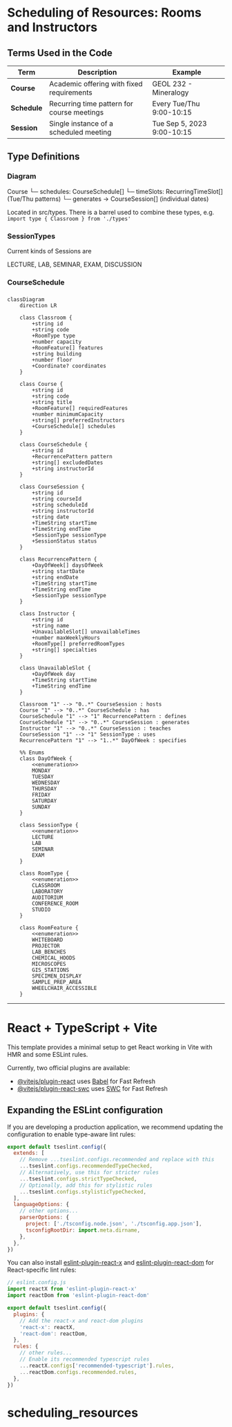 # Scheduling of Resources: Rooms and Instructors

## Terms Used in the Code

| Term | Description | Example |
|---|---|---|
| **Course** | Academic offering with fixed requirements | GEOL 232 - Mineralogy |
| **Schedule** | Recurring time pattern for course meetings | Every Tue/Thu 9:00-10:15 |
| **Session** | Single instance of a scheduled meeting | Tue Sep 5, 2023 9:00-10:15 |

## Type Definitions

### Diagram

Course
└─ schedules: CourseSchedule[]
   └─ timeSlots: RecurringTimeSlot[] (Tue/Thu patterns)
      └─ generates → CourseSession[] (individual dates)

Located in src/types.  There is a barrel used to combine these types, e.g. `import type { Classroom } from './types'`

### SessionTypes

Current kinds of Sessions are

  LECTURE, LAB, SEMINAR, EXAM, DISCUSSION

### CourseSchedule

###
```mermaid
classDiagram
    direction LR
    
    class Classroom {
        +string id
        +string code
        +RoomType type
        +number capacity
        +RoomFeature[] features
        +string building
        +number floor
        +Coordinate? coordinates
    }

    class Course {
        +string id
        +string code
        +string title
        +RoomFeature[] requiredFeatures
        +number minimumCapacity
        +string[] preferredInstructors
        +CourseSchedule[] schedules
    }

    class CourseSchedule {
        +string id
        +RecurrencePattern pattern
        +string[] excludedDates
        +string instructorId
    }

    class CourseSession {
        +string id
        +string courseId
        +string scheduleId
        +string instructorId
        +string date
        +TimeString startTime
        +TimeString endTime
        +SessionType sessionType
        +SessionStatus status
    }

    class RecurrencePattern {
        +DayOfWeek[] daysOfWeek
        +string startDate
        +string endDate
        +TimeString startTime
        +TimeString endTime
        +SessionType sessionType
    }

    class Instructor {
        +string id
        +string name
        +UnavailableSlot[] unavailableTimes
        +number maxWeeklyHours
        +RoomType[] preferredRoomTypes
        +string[] specialties
    }

    class UnavailableSlot {
        +DayOfWeek day
        +TimeString startTime
        +TimeString endTime
    }

    Classroom "1" --> "0..*" CourseSession : hosts
    Course "1" --> "0..*" CourseSchedule : has
    CourseSchedule "1" --> "1" RecurrencePattern : defines
    CourseSchedule "1" --> "0..*" CourseSession : generates
    Instructor "1" --> "0..*" CourseSession : teaches
    CourseSession "1" --> "1" SessionType : uses
    RecurrencePattern "1" --> "1..*" DayOfWeek : specifies

    %% Enums
    class DayOfWeek {
        <<enumeration>>
        MONDAY
        TUESDAY
        WEDNESDAY
        THURSDAY
        FRIDAY
        SATURDAY
        SUNDAY
    }

    class SessionType {
        <<enumeration>>
        LECTURE
        LAB
        SEMINAR
        EXAM
    }

    class RoomType {
        <<enumeration>>
        CLASSROOM
        LABORATORY
        AUDITORIUM
        CONFERENCE_ROOM
        STUDIO
    }

    class RoomFeature {
        <<enumeration>>
        WHITEBOARD
        PROJECTOR
        LAB_BENCHES
        CHEMICAL_HOODS
        MICROSCOPES
        GIS_STATIONS
        SPECIMEN_DISPLAY
        SAMPLE_PREP_AREA
        WHEELCHAIR_ACCESSIBLE
    }
```
----

# React + TypeScript + Vite

This template provides a minimal setup to get React working in Vite with HMR and some ESLint rules.

Currently, two official plugins are available:

- [@vitejs/plugin-react](https://github.com/vitejs/vite-plugin-react/blob/main/packages/plugin-react/README.md) uses [Babel](https://babeljs.io/) for Fast Refresh
- [@vitejs/plugin-react-swc](https://github.com/vitejs/vite-plugin-react-swc) uses [SWC](https://swc.rs/) for Fast Refresh

## Expanding the ESLint configuration

If you are developing a production application, we recommend updating the configuration to enable type-aware lint rules:

```js
export default tseslint.config({
  extends: [
    // Remove ...tseslint.configs.recommended and replace with this
    ...tseslint.configs.recommendedTypeChecked,
    // Alternatively, use this for stricter rules
    ...tseslint.configs.strictTypeChecked,
    // Optionally, add this for stylistic rules
    ...tseslint.configs.stylisticTypeChecked,
  ],
  languageOptions: {
    // other options...
    parserOptions: {
      project: ['./tsconfig.node.json', './tsconfig.app.json'],
      tsconfigRootDir: import.meta.dirname,
    },
  },
})
```

You can also install [eslint-plugin-react-x](https://github.com/Rel1cx/eslint-react/tree/main/packages/plugins/eslint-plugin-react-x) and [eslint-plugin-react-dom](https://github.com/Rel1cx/eslint-react/tree/main/packages/plugins/eslint-plugin-react-dom) for React-specific lint rules:

```js
// eslint.config.js
import reactX from 'eslint-plugin-react-x'
import reactDom from 'eslint-plugin-react-dom'

export default tseslint.config({
  plugins: {
    // Add the react-x and react-dom plugins
    'react-x': reactX,
    'react-dom': reactDom,
  },
  rules: {
    // other rules...
    // Enable its recommended typescript rules
    ...reactX.configs['recommended-typescript'].rules,
    ...reactDom.configs.recommended.rules,
  },
})
```
# scheduling_resources

